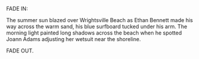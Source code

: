 FADE IN:

The summer sun blazed over Wrightsville Beach as Ethan Bennett made his way across the warm sand, his blue surfboard tucked under his arm. The morning light painted long shadows across the beach when he spotted Joann Adams adjusting her wetsuit near the shoreline.

FADE OUT.